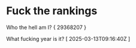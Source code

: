 # Fuck the rankings

Who the hell am I?
{ 29368207 }

What fucking year is it?
[ 2025-03-13T09:16:40Z ]
